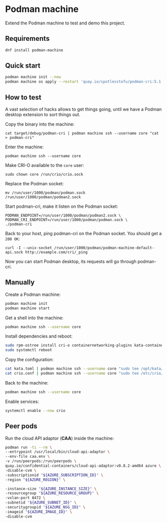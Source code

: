# Podman machine

Extend the Podman machine to test and demo this project.

## Requirements

```sh
dnf install podman-machine
```

## Quick start

```sh
podman machine init --now
podman machine os apply --restart 'quay.io/spotlesstofu/podman-cri:5.1'
```

## How to test

A vast selection of hacks allows to get things going,
until we have a Podman desktop extension to sort things out.

Copy the binary into the machine:
```
cat target/debug/podman-cri | podman machine ssh --username core "cat > podman-cri"
```

Enter the machine:
```
podman machine ssh --username core
```

Make CRI-O available to the `core` user:
```
sudo chown core /run/crio/crio.sock
```

Replace the Podman socket:
```
mv /run/user/1000/podman/podman.sock /run/user/1000/podman/podman2.sock
```

Start podman-cri, make it listen on the Podman socket:
```
PODMAN_ENDPOINT=/run/user/1000/podman/podman2.sock \
PODMAN_CRI_ENDPOINT=/run/user/1000/podman/podman.sock \
./podman-cri
```

Back to your host, ping podman-cri on the Podman socket. You should get a `200 OK`:
```
curl -I --unix-socket /run/user/1000/podman/podman-machine-default-api.sock http://example.com/cri/_ping
```

Now you can start Podman desktop, its requests will go through podman-cri.


## Manually

Create a Podman machine:
```sh
podman machine init
podman machine start
```

Get a shell into the machine:
```sh
podman machine ssh --username core
```

Install dependencies and reboot:
```sh
sudo rpm-ostree install cri-o containernetworking-plugins kata-containers
sudo systemctl reboot
```

Copy the configuration:
```sh
cat kata.toml | podman machine ssh --username core "sudo tee /opt/kata/configuration-remote.toml"
cat crio.conf | podman machine ssh --username core "sudo tee /etc/crio/crio.conf.d/50-kata-remote"
```

Back to the machine:
```sh
podman machine ssh --username core
```

Enable services:
```sh
systemctl enable --now crio
```

## Peer pods

Run the cloud API adaptor (**CAA**) inside the machine:
```sh
podman run -ti --rm \
--entrypoint /usr/local/bin/cloud-api-adaptor \
--env-file caa.env \
-v /run/peerpods:/run/peerpods \
quay.io/confidential-containers/cloud-api-adaptor:v0.8.2-amd64 azure \
-disable-cvm \
-subscriptionid "${AZURE_SUBSCRIPTION_ID}" \
-region "${AZURE_REGION}" \

-instance-size "${AZURE_INSTANCE_SIZE}" \
-resourcegroup "${AZURE_RESOURCE_GROUP}" \
-vxlan-port 8472 \
-subnetid "${AZURE_SUBNET_ID}" \
-securitygroupid "${AZURE_NSG_ID}" \
-imageid "${AZURE_IMAGE_ID}" \
-disable-cvm
```
